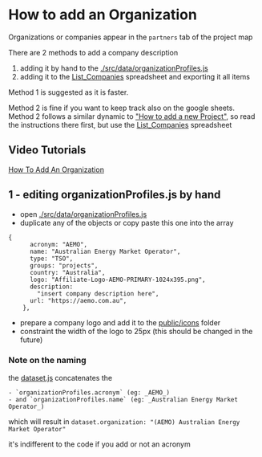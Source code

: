 # How to add an Organization

Organizations or companies appear in the `partners` tab of the project map

There are 2 methods to add a company description

1. adding it by hand to the [./src/data/organizationProfiles.js](./src/data/organizationProfiles.js)
2. adding it to the [List_Companies](https://docs.google.com/spreadsheets/d/1xbzTPciBTE7KnfW4VEB1o7ILuVcdV52TuZCJQxFRKlg/edit?usp=sharing) spreadsheet and exporting it all items

Method 1 is suggested as it is faster.<br>

Method 2 is fine if you want to keep track also on the google sheets. Method 2 follows a similar dynamic to ["How to add a new Project"](./AddAProject.md), so read the instructions there first, but use the [List_Companies](https://docs.google.com/spreadsheets/d/1xbzTPciBTE7KnfW4VEB1o7ILuVcdV52TuZCJQxFRKlg/edit?usp=sharing) spreadsheet

## Video Tutorials
[How To Add An Organization](./videos/EWF-ProjectMap_HowTo4_Add_Organization.mp4)




## 1 - editing organizationProfiles.js by hand

- open [./src/data/organizationProfiles.js](./src/data/organizationProfiles.js)
- duplicate any of the objects or copy paste this one into the array

```
{
      acronym: "AEMO",
      name: "Australian Energy Market Operator",
      type: "TSO",
      groups: "projects",
      country: "Australia",
      logo: "Affiliate-Logo-AEMO-PRIMARY-1024x395.png",
      description:
        "insert company description here",
      url: "https://aemo.com.au",
    },
```
- prepare a company logo and add it to the [public/icons](../public/icons/) folder
 - constraint the width of the logo to 25px (this should be changed in the future)
 
 ### Note on the naming
 the [dataset.js](../src/data/dataset.js) concatenates the 

	- `organizationProfiles.acronym` (eg: _AEMO_)
	- and `organizationProfiles.name` (eg: _Australian Energy Market Operator_)

which will result in `dataset.organization: "(AEMO) Australian Energy Market Operator"`
	
it's indifferent to the code if you add or not an acronym
